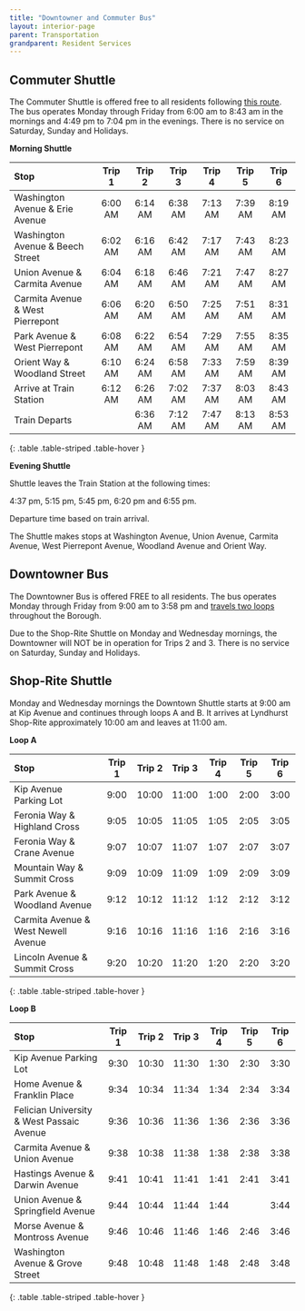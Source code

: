 ```yaml
---
title: "Downtowner and Commuter Bus"
layout: interior-page
parent: Transportation
grandparent: Resident Services
---
```


## Commuter Shuttle

The Commuter Shuttle is offered free to all residents following [this route](https://www.google.com/maps/d/viewer?mid=1CPW4txNeS55syVYQ9XMPqHbDpl0). The bus operates Monday through Friday from 6:00 am to 8:43 am in the mornings and 4:49 pm to 7:04 pm in the evenings. There is no service on Saturday, Sunday and Holidays.  

**Morning Shuttle**

| Stop | Trip 1 | Trip 2 | Trip 3 | Trip 4 | Trip 5 | Trip 6  | 
|:----------------------------|:----:|:----:|:----:|:----:|:----:|:----:|
| Washington Avenue & Erie Avenue |6:00 AM | 6:14 AM | 6:38 AM | 7:13 AM | 7:39 AM | 8:19 AM |
| Washington Avenue & Beech Street |6:02 AM | 6:16 AM | 6:42 AM | 7:17 AM | 7:43 AM |8:23 AM |
| Union Avenue & Carmita Avenue |6:04 AM | 6:18 AM | 6:46 AM | 7:21 AM | 7:47 AM | 8:27 AM |
| Carmita Avenue & West Pierrepont | 6:06 AM | 6:20 AM | 6:50 AM | 7:25 AM | 7:51 AM | 8:31 AM |
| Park Avenue & West Pierrepont | 6:08 AM | 6:22 AM | 6:54 AM | 7:29 AM | 7:55 AM | 8:35 AM |
| Orient Way & Woodland Street | 6:10 AM | 6:24 AM | 6:58 AM | 7:33 AM | 7:59 AM | 8:39 AM |
| Arrive at Train Station | 6:12 AM | 6:26 AM | 7:02 AM | 7:37 AM | 8:03 AM | 8:43 AM  |
| Train Departs |      	| 6:36 AM	 | 7:12 AM | 7:47 AM	| 8:13 AM	 | 8:53 AM	|
{: .table .table-striped .table-hover }


**Evening Shuttle**

Shuttle leaves the Train Station at the following times: 

4:37 pm, 5:15 pm, 5:45 pm, 6:20 pm and 6:55 pm.

Departure time based on train arrival.

The Shuttle makes stops at Washington Avenue, Union Avenue, Carmita Avenue, West Pierrepont Avenue, Woodland Avenue and Orient Way.	


## Downtowner Bus

The Downtowner Bus is offered FREE to all residents. The bus operates Monday through Friday from 9:00 am to 3:58 pm and [travels two loops](https://www.google.com/maps/d/viewer?mid=1nwpeeqJfSGZMbLdItbIz__CYx-c) throughout the Borough. 

Due to the Shop-Rite Shuttle on Monday and Wednesday mornings, the Downtowner will NOT be in operation for Trips 2 and 3. There is no service on Saturday, Sunday and Holidays.  

## Shop-Rite Shuttle 

Monday and Wednesday mornings the Downtown Shuttle starts at 9:00 am at Kip
Avenue and continues through loops A and B. It arrives at Lyndhurst Shop-Rite
approximately 10:00 am and leaves at 11:00 am.

**Loop A**

| Stop | Trip 1 | Trip 2 | Trip 3 | Trip 4 | Trip 5 | Trip 6  | 
|:----------------------------|:----:|:----:|:----:|:----:|:----:|:----:|
| Kip Avenue Parking Lot | 9:00 | 10:00 | 11:00 | 1:00 | 2:00 | 3:00 |
| Feronia Way & Highland Cross | 9:05 | 10:05  | 11:05 | 1:05 | 2:05 | 3:05 |
| Feronia Way & Crane Avenue | 9:07 | 10:07 | 11:07 | 1:07 | 2:07 | 3:07 |
| Mountain Way & Summit Cross | 9:09 | 10:09 | 11:09 | 1:09 | 2:09 | 3:09 |
| Park Avenue & Woodland Avenue | 9:12 | 10:12 | 11:12 | 1:12 | 2:12 | 3:12 |
| Carmita Avenue & West Newell Avenue | 9:16 | 10:16 | 11:16 | 1:16 | 2:16 | 3:16 |
| Lincoln Avenue & Summit Cross | 9:20 | 10:20 | 11:20 | 1:20 | 2:20 | 3:20 |
{: .table .table-striped .table-hover }

**Loop B**

| Stop | Trip 1 | Trip 2 | Trip 3 | Trip 4 | Trip 5 | Trip 6  | 
|:----------------------------|:----:|:----:|:----:|:----:|:----:|:----:|
| Kip Avenue Parking Lot | 9:30 | 10:30 | 11:30 | 1:30 | 2:30 | 3:30 |
| Home Avenue & Franklin Place | 9:34 | 10:34 | 11:34 | 1:34 | 2:34 | 3:34 |
| Felician University & West Passaic Avenue | 9:36 | 10:36 | 11:36 | 1:36 | 2:36 | 3:36 |
| Carmita Avenue & Union Avenue | 9:38 | 10:38 | 11:38 | 1:38 | 2:38 | 3:38 |
| Hastings Avenue & Darwin Avenue | 9:41 | 10:41 | 11:41 | 1:41 | 2:41 | 3:41 |
| Union Avenue & Springfield Avenue | 9:44 | 10:44 | 11:44 | 1:44 |      | 3:44 |
| Morse Avenue & Montross Avenue | 9:46 | 10:46 | 11:46 | 1:46 | 2:46 | 3:46 |
| Washington Avenue & Grove Street | 9:48 | 10:48 | 11:48 | 1:48 | 2:48 | 3:48 |
{: .table .table-striped .table-hover }
